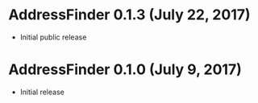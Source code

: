 # AddressFinder 0.1.3 (July 22, 2017)

* Initial public release

# AddressFinder 0.1.0 (July 9, 2017)

* Initial release
